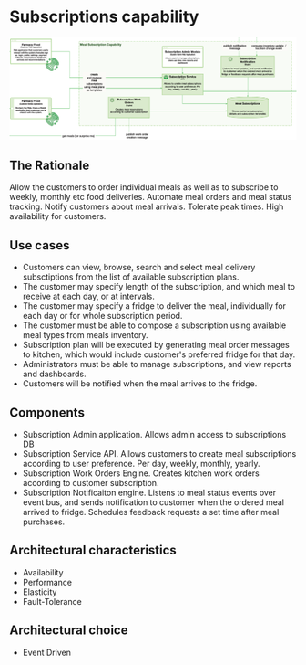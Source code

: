 # Subscriptions capability

![image](../Images/Subscriptions.PNG) 

## The Rationale

Allow the customers to order individual meals as well as to subscribe to weekly, monthly etc food deliveries. Automate meal orders and meal status tracking. Notify customers about meal arrivals. Tolerate peak times. High availability for customers.

## Use cases

* Customers can view, browse, search and select meal delivery subsctiptions from the list of available subscription plans. 
* The customer may specify length of the subscription, and which meal to receive at each day, or at intervals. 
* The customer may specify a fridge to deliver the meal, individually for each day or for whole subscription period.
* The customer must be able to compose a subscription using available meal types from meals inventory. 
* Subscription plan will be executed by generating meal order messages to kitchen, which would include customer's preferred fridge for that day. 
* Administrators must be able to manage subscriptions, and view reports and dashboards.
* Customers will be notified when the meal arrives to the fridge.

## Components

* Subscription Admin application. Allows admin access to subscriptions DB
* Subscription Service API. Allows customers to create meal subscriptions according to user preference. Per day, weekly, monthly, yearly.
* Subscription Work Orders Engine. Creates kitchen work orders according to customer subscription.
* Subscription Notificaiton engine. Listens to meal status events over event bus, and sends notification to customer when the ordered meal arrived to fridge. Schedules feedback requests a set time after meal purchases.

## Architectural characteristics

* Availability
* Performance
* Elasticity
* Fault-Tolerance

## Architectural choice

* Event Driven